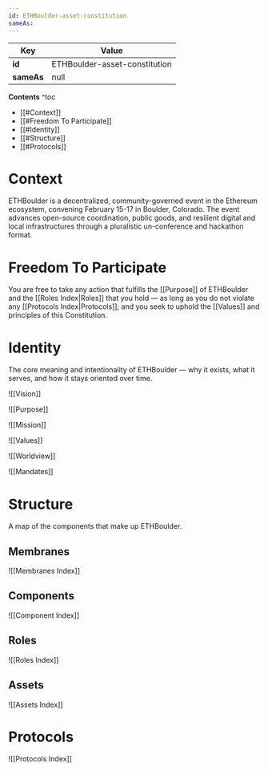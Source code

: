 ```yaml
---
id: ETHBoulder-asset-constitution
sameAs:
---
```

<!-- YAML-SNAPSHOT:START -->
| Key | Value |
| --- | ----- |
| **id** | ETHBoulder-asset-constitution |
| **sameAs** | null |

<!-- YAML-SNAPSHOT:END -->
**Contents** ^toc

- [[#Context]]
- [[#Freedom To Participate]]
- [[#Identity]]
- [[#Structure]]
- [[#Protocols]]

# Context

ETHBoulder is a decentralized, community-governed event in the Ethereum ecosystem, convening February 15-17 in Boulder, Colorado. The event advances open-source coordination, public goods, and resilient digital and local infrastructures through a pluralistic un-conference and hackathon format.

# Freedom To Participate

You are free to take any action that fulfills the [[Purpose]] of ETHBoulder and the [[Roles Index|Roles]] that you hold — as long as you do not violate any [[Protocols Index|Protocols]]; and you seek to uphold the [[Values]] and principles of this Constitution.

# Identity

The core meaning and intentionality of ETHBoulder — why it exists, what it serves, and how it stays oriented over time.

![[Vision]]

![[Purpose]]

![[Mission]]

![[Values]]

![[Worldview]]

![[Mandates]]

# Structure

A map of the components that make up ETHBoulder.

## Membranes

![[Membranes Index]]

## Components

![[Component Index]]

## Roles

![[Roles Index]]

## Assets

![[Assets Index]]

# Protocols

![[Protocols Index]]
